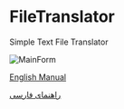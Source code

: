 # FileTranslator

Simple Text File Translator

![MainForm](src/main/resources/Markdown/Pictures/MainForm.png)

[English Manual](src/main/resources/Markdown/README.md)


[راهنمای فارسی](src/main/resources/Markdown/README-FA.md)
